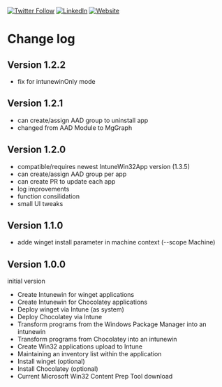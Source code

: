 [![Twitter Follow](https://img.shields.io/badge/Twitter-1DA1F2?style=for-the-badge&logo=twitter&logoColor=white)](https://twitter.com/FlorianSLZ/)  [![LinkedIn](https://img.shields.io/badge/LinkedIn-0077B5?style=for-the-badge&logo=linkedin&logoColor=white)](https://www.linkedin.com/in/fsalzmann/)  [![Website](https://img.shields.io/badge/website-000000?style=for-the-badge&logo=About.me&logoColor=white)](https://scloud.work/en/about)

# Change log 
## Version 1.2.2
- fix for intunewinOnly mode

## Version 1.2.1
- can create/assign AAD group to uninstall app
- changed from AAD Module to MgGraph

## Version 1.2.0
- compatible/requires newest IntuneWin32App version (1.3.5)
- can create/assign AAD group per app
- can create PR to update each app
- log improvements
- function consilidation
- small UI tweaks

## Version 1.1.0
- adde winget install parameter in machine context (--scope Machine)

## Version 1.0.0
initial version
- Create Intunewin for winget applications
- Create Intunewin for Chocolatey applications
- Deploy winget via Intune (as system)
- Deploy Chocolatey via Intune
- Transform programs from the Windows Package Manager into an intunewin
- Transform programs from Chocolatey into an intunewin
- Create Win32 applications upload to Intune
- Maintaining an inventory list within the application
- Install winget (optional)
- Install Chocolatey (optional)
- Current Microsoft Win32 Content Prep Tool download

